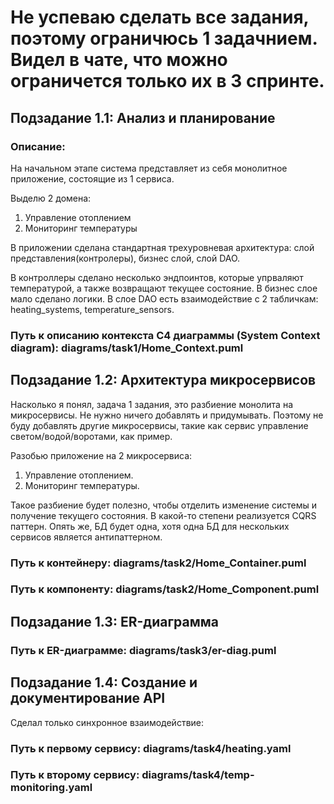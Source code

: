 # Не успеваю сделать все задания, поэтому ограничюсь 1 задачнием. Видел в чате, что можно ограничется только их в 3 спринте.

## Подзадание 1.1: Анализ и планирование

### Описание:
На начальном этапе система представляет из себя монолитное приложение, состоящие из 1 сервиса.

Выделю 2 домена:
1) Управление отоплением
2) Мониторинг температуры

В приложении сделана стандартная трехуровневая архитектура: слой представления(контролеры), бизнес слой, слой DAO.

В контроллеры сделано несколько эндпоинтов, которые упрваляют температурой, а также возвращают текущее состояние.
В бизнес слое мало сделано логики.
В слое DAO есть взаимодействие с 2 табличкам: heating_systems, temperature_sensors.

### Путь к описанию контекста C4 диаграммы (System Context diagram): diagrams/task1/Home_Context.puml


## Подзадание 1.2: Архитектура микросервисов

Насколько я понял, задача 1 задания, это разбиение монолита на микросервисы. Не нужно ничего добавлять и придумывать.
Поэтому не буду добавлять другие микросервисы, такие как сервис управление светом/водой/воротами, как пример.  

Разобью приложение на 2 микросервиса:
1) Управление отоплением.
2) Мониторинг температуры.

Такое разбиение будет полезно, чтобы отделить изменение системы и получение текущего состояния. В какой-то степени реализуется CQRS паттерн.
Опять же, БД будет одна, хотя одна БД для нескольких сервисов является антипаттерном.

### Путь к контейнеру: diagrams/task2/Home_Container.puml
### Путь к компоненту: diagrams/task2/Home_Component.puml


## Подзадание 1.3: ER-диаграмма

### Путь к ER-диаграмме: diagrams/task3/er-diag.puml


## Подзадание 1.4: Создание и документирование API

Сделал только синхронное взаимодействие:
### Путь к первому сервису: diagrams/task4/heating.yaml
### Путь к второму сервису: diagrams/task4/temp-monitoring.yaml